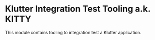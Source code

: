 # Klutter Integration Test Tooling a.k. KITTY

This module contains tooling to integration test a Klutter application.